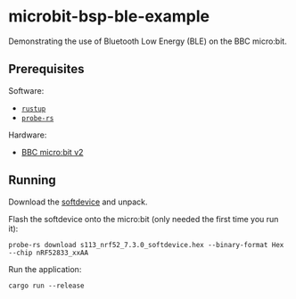# microbit-bsp-ble-example

Demonstrating the use of Bluetooth Low Energy (BLE) on the BBC micro:bit.

## Prerequisites

Software:

* [`rustup`](https://rustup.rs/)
* [`probe-rs`](https://github.com/probe-rs/probe-rs)

Hardware:

* [BBC micro:bit v2](https://microbit.org/)

## Running

Download the [softdevice](https://www.nordicsemi.com/Products/Development-software/S113/Download) and unpack.

Flash the softdevice onto the micro:bit (only needed the first time you run it):

```
probe-rs download s113_nrf52_7.3.0_softdevice.hex --binary-format Hex --chip nRF52833_xxAA
```

Run the application:

```
cargo run --release
```
